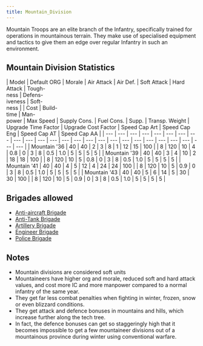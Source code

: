 ```yaml
---
title: Mountain_Division
---
```

 Mountain Troops are an elite branch of the Infantry, specifically trained for operations in mountainous terrain. They make use of specialised equipment and tactics to give them an edge over regular Infantry in such an environment.

Mountain Division Statistics
----------------------------

| Model | Default ORG | Morale | Air Attack | Air Def. | Soft Attack | Hard Attack | Tough-  
ness | Defens-  
iveness | Soft-  
ness |  | Cost | Build-  
time | Man-  
power | Max Speed | Supply Cons. | Fuel Cons. | Supp. | Transp. Weight | Upgrade Time Factor | Upgrade Cost Factor | Speed Cap Art | Speed Cap Eng | Speed Cap AT | Speed Cap AA |
| --- | --- | --- | --- | --- | --- | --- | --- | --- | --- | --- | --- | --- | --- | --- | --- | --- | --- | --- | --- | --- | --- | --- | --- | --- |
| Mountain '36 | 40 | 40 | 2 | 3 | 8 | 1 | 12 | 15 | 100 |  | 8 | 120 | 10 | 4 | 0.8 | 0 | 3 | 8 | 0.5 | 1.0 | 5 | 5 | 5 | 5 |
| Mountain '39 | 40 | 40 | 3 | 4 | 10 | 2 | 18 | 18 | 100 |  | 8 | 120 | 10 | 5 | 0.8 | 0 | 3 | 8 | 0.5 | 1.0 | 5 | 5 | 5 | 5 |
| Mountain '41 | 40 | 40 | 4 | 5 | 12 | 4 | 24 | 24 | 100 |  | 8 | 120 | 10 | 5 | 0.9 | 0 | 3 | 8 | 0.5 | 1.0 | 5 | 5 | 5 | 5 |
| Mountain '43 | 40 | 40 | 5 | 6 | 14 | 5 | 30 | 30 | 100 |  | 8 | 120 | 10 | 5 | 0.9 | 0 | 3 | 8 | 0.5 | 1.0 | 5 | 5 | 5 | 5 |

Brigades allowed
----------------

*   [Anti-aircraft Brigade](/wiki/Anti-aircraft_Brigade "Anti-aircraft Brigade")
*   [Anti-Tank Brigade](/wiki/Anti-Tank_Brigade "Anti-Tank Brigade")
*   [Artillery Brigade](/wiki/Artillery_Brigade "Artillery Brigade")
*   [Engineer Brigade](/wiki/Engineer_Brigade "Engineer Brigade")
*   [Police Brigade](/wiki/Police_Brigade "Police Brigade")

Notes
-----

*   Mountain divisions are considered soft units
*   Mountaineers have higher org and morale, reduced soft and hard attack values, and cost more IC and more manpower compared to a normal infantry of the same year.
*   They get far less combat penalties when fighting in winter, frozen, snow or even blizzard conditions.
*   They get attack and defence bonuses in mountains and hills, which increase further along the tech tree.
*   In fact, the defence bonuses can get so staggeringly high that it becomes impossible to get a few mountaineer divisions out of a mountainous province during winter using conventional warfare.